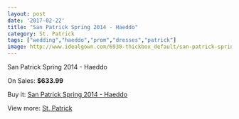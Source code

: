 ```yaml
---
layout: post
date: '2017-02-22'
title: "San Patrick Spring 2014 - Haeddo"
category: St. Patrick
tags: ["wedding","haeddo","prom","dresses","patrick"]
image: http://www.idealgown.com/6930-thickbox_default/san-patrick-spring-2014-haeddo.jpg
---
```

San Patrick Spring 2014 - Haeddo

On Sales: **$633.99**
<a href="https://www.idealgown.com/en/st-patrick/2963-san-patrick-spring-2014-haeddo.html"><amp-img layout="responsive" width="600" height="600" src="//www.idealgown.com/6930-thickbox_default/san-patrick-spring-2014-haeddo.jpg" alt="San Patrick Spring 2014 - Haeddo 0" /></a>
<a href="https://www.idealgown.com/en/st-patrick/2963-san-patrick-spring-2014-haeddo.html"><amp-img layout="responsive" width="600" height="600" src="//www.idealgown.com/6931-thickbox_default/san-patrick-spring-2014-haeddo.jpg" alt="San Patrick Spring 2014 - Haeddo 1" /></a>

Buy it: [San Patrick Spring 2014 - Haeddo](https://www.idealgown.com/en/st-patrick/2963-san-patrick-spring-2014-haeddo.html "San Patrick Spring 2014 - Haeddo")

View more: [St. Patrick](https://www.idealgown.com/en/36-st-patrick "St. Patrick")